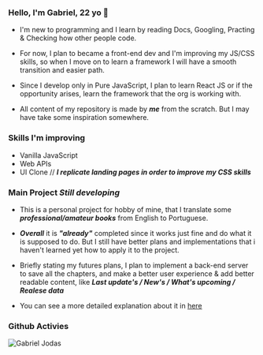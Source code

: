 ### Hello, I'm Gabriel, 22 yo 👋
- I'm new to programming and I learn by reading Docs, Googling, Practing & Checking how other people code.

- For now, I plan to became a front-end dev and I'm improving my JS/CSS skills, so when I move on to learn a framework I will have a smooth transition and easier path.
- Since I develop only in Pure JavaScript, I plan to learn React JS or if the opportunity arises, learn the framework that the org is working with.

- All content of my repository is made by ***me*** from the scratch. But I may have take some inspiration somewhere.

### Skills I'm improving
- Vanilla JavaScript
- Web APIs
- UI Clone //
***I replicate landing pages in order to improve my CSS skills***

### Main Project ***Still developing***
- This is a personal project for hobby of mine, that I translate some ***professional/amateur books*** from English to Portuguese.

- ***Overall*** it is ***"already"*** completed since it works just fine and do what it is supposed to do. But I still have better plans and implementations that i haven't learned yet how to apply it to the project. 

- Briefly stating my futures plans, I plan to implement a back-end server to save all the chapters, and make a better user experience & add better readable content, like ***Last update's / New's / What's upcoming / Realese data***  

- You can see a more detailed explanation about it in [here](https://dotdott.github.io/novel-scan/main.html)


### Github Activies
![Gabriel Jodas](https://github-readme-stats.vercel.app/api?username=dotdott)
